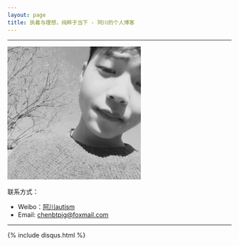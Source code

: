 ```yaml
---
layout: page
title: 执着与理想，纯粹于当下 - 阿川的个人博客
---
```

---

![](/images/2018-08-30-introduce/head.png)

联系方式：

- Weibo：[阿川autism](https://weibo.com/6453642481/profile?topnav=1&wvr=6)
- Email: <chenbtpig@foxmail.com>

---
{% include disqus.html %}
